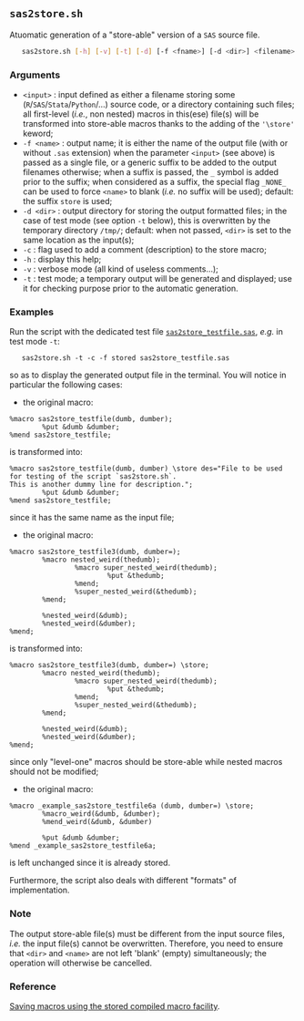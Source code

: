 ## `sas2store.sh`

Atuomatic generation of a "store-able" version of a `SAS` source file.

~~~bash
   sas2store.sh [-h] [-v] [-t] [-d] [-f <fname>] [-d <dir>] <filename>
~~~

### Arguments
* `<input>` : input defined as either a filename storing some (`R`/`SAS`/`Stata`/`Python`/…)
 	source code, or a directory containing such files; all first-level (_i.e._, non 
 	nested) macros in this(ese) file(s) will be transformed into store-able macros 
 	thanks to the adding of the `'\store'` keword;
* `-f <name>` : output name; it is either the name of the output file (with or without
	`.sas` extension) when the parameter `<input>` (see above) is passed as a single file,
 	or a generic suffix to be added to the output filenames otherwise; when a suffix 
 	is passed, the `_` symbol is added prior to the suffix; when considered as a suffix,
 	the special flag `_NONE_` can be used to force `<name>` to blank (_i.e._ no suffix will 
 	be used); default: the suffix `store` is used;
* `-d <dir>` : output directory for storing the output formatted files; in the case of 
 	test mode (see option `-t` below), this is overwritten by the temporary directory 
 	`/tmp/`; default: when not passed, `<dir>` is set to the same location as the input(s);
* `-c` : flag used to add a comment (description) to the store macro;
* `-h` : display this help;
* `-v` : verbose mode (all kind of useless comments…);
* `-t` : test mode; a temporary output will be generated and displayed; use it for 
	checking purpose prior to the automatic generation.

### Examples
Run the script with the dedicated test file [
`sas2store_testfile.sas`](https://github.com/gjacopo/bodylanguage/blob/master/handle/tests/sas2store_testfile.sh), 
_e.g._ in test mode `-t`:

~~~
   sas2store.sh -t -c -f stored sas2store_testfile.sas
~~~
so as to display the generated output file in the terminal. You will notice in particular the following cases:
* the original macro:
~~~
%macro sas2store_testfile(dumb, dumber);
        %put &dumb &dumber;
%mend sas2store_testfile;
~~~
is transformed into: 
~~~
%macro sas2store_testfile(dumb, dumber) \store des="File to be used for testing of the script `sas2store.sh`.
This is another dummy line for description.";
        %put &dumb &dumber;
%mend sas2store_testfile;
~~~
since it has the same name as the input file;
* the original macro:
~~~
%macro sas2store_testfile3(dumb, dumber=);
        %macro nested_weird(thedumb);
                %macro super_nested_weird(thedumb);
                        %put &thedumb;
                %mend;
                %super_nested_weird(&thedumb);
        %mend;

        %nested_weird(&dumb);
        %nested_weird(&dumber);
%mend;
~~~
is transformed into: 
~~~
%macro sas2store_testfile3(dumb, dumber=) \store;
        %macro nested_weird(thedumb);
                %macro super_nested_weird(thedumb);
                        %put &thedumb;
                %mend;
                %super_nested_weird(&thedumb);
        %mend;

        %nested_weird(&dumb);
        %nested_weird(&dumber);
%mend;
~~~
since only "level-one" macros should be store-able while nested macros should not be modified;
* the original macro:
~~~
%macro _example_sas2store_testfile6a (dumb, dumber=) \store;
        %macro_weird(&dumb, &dumber);
        %mend_weird(&dumb, &dumber)

        %put &dumb &dumber;
%mend _example_sas2store_testfile6a;
~~~
is left unchanged since it is already stored.

Furthermore, the script also deals with different "formats" of implementation.


### Note
The output store-able file(s) must be different from the input source files, _i.e._
the input file(s) cannot be overwritten. Therefore, you need to ensure that `<dir>`
and `<name>` are not left 'blank' (empty) simultaneously; the operation will otherwise
be cancelled.

### Reference
[Saving macros using the stored compiled macro facility](http://support.sas.com/documentation/cdl/en/mcrolref/61885/HTML/default/viewer.htm#a001328775.htm).
